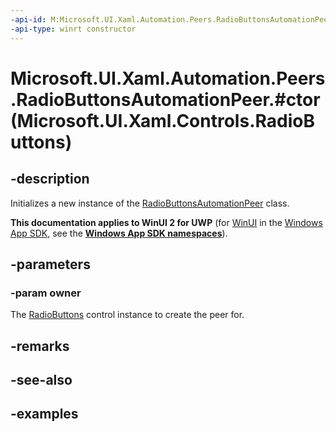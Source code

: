 ```yaml
---
-api-id: M:Microsoft.UI.Xaml.Automation.Peers.RadioButtonsAutomationPeer.#ctor(Microsoft.UI.Xaml.Controls.RadioButtons)
-api-type: winrt constructor
---
```


# Microsoft.UI.Xaml.Automation.Peers.RadioButtonsAutomationPeer.#ctor(Microsoft.UI.Xaml.Controls.RadioButtons)

<!--
public RadioButtonsAutomationPeer (Microsoft.UI.Xaml.Controls.RadioButtons owner);
-->

## -description

Initializes a new instance of the [RadioButtonsAutomationPeer](radiobuttonsautomationpeer.md) class.

**This documentation applies to WinUI 2 for UWP** (for [WinUI](/windows/apps/winui/winui3/) in the [Windows App SDK](/windows/apps/windows-app-sdk/), see the **[Windows App SDK namespaces](/windows/windows-app-sdk/api/winrt/)**).

## -parameters

### -param owner

The [RadioButtons](../microsoft.ui.xaml.controls/radiobuttons.md) control instance to create the peer for.

## -remarks

## -see-also

## -examples
